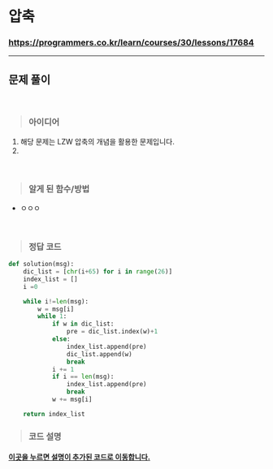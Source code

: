 # 압축

### https://programmers.co.kr/learn/courses/30/lessons/17684

<hr>

## 문제 풀이

<br>

> ### 아이디어
1. 해당 문제는 LZW 압축의 개념을 활용한 문제입니다.
2. 

<br>

> ### 알게 된 함수/방법
- ㅇㅇㅇ
    
<br>

> ### 정답 코드
```python
def solution(msg):
    dic_list = [chr(i+65) for i in range(26)]
    index_list = []
    i =0

    while i!=len(msg):
        w = msg[i]
        while 1:
            if w in dic_list:
                pre = dic_list.index(w)+1
            else:
                index_list.append(pre)
                dic_list.append(w)
                break
            i += 1
            if i == len(msg):
                index_list.append(pre)
                break
            w += msg[i]

    return index_list
```

> ### 코드 설명
<h4><a href="../pyCode/20-1 압축.py">이곳을 누르면 설명이 추가된 코드로 이동합니다.</a></h4>
